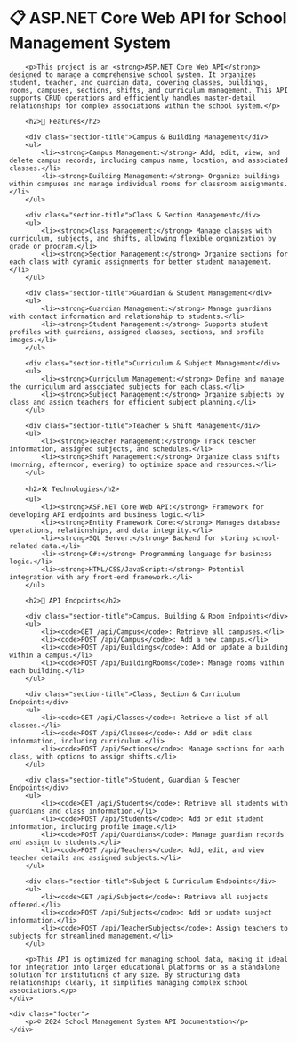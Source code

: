 <h1>📋 ASP.NET Core Web API for School Management System</h1>

        <p>This project is an <strong>ASP.NET Core Web API</strong> designed to manage a comprehensive school system. It organizes student, teacher, and guardian data, covering classes, buildings, rooms, campuses, sections, shifts, and curriculum management. This API supports CRUD operations and efficiently handles master-detail relationships for complex associations within the school system.</p>

        <h2>🌟 Features</h2>
        
        <div class="section-title">Campus & Building Management</div>
        <ul>
            <li><strong>Campus Management:</strong> Add, edit, view, and delete campus records, including campus name, location, and associated classes.</li>
            <li><strong>Building Management:</strong> Organize buildings within campuses and manage individual rooms for classroom assignments.</li>
        </ul>

        <div class="section-title">Class & Section Management</div>
        <ul>
            <li><strong>Class Management:</strong> Manage classes with curriculum, subjects, and shifts, allowing flexible organization by grade or program.</li>
            <li><strong>Section Management:</strong> Organize sections for each class with dynamic assignments for better student management.</li>
        </ul>

        <div class="section-title">Guardian & Student Management</div>
        <ul>
            <li><strong>Guardian Management:</strong> Manage guardians with contact information and relationship to students.</li>
            <li><strong>Student Management:</strong> Supports student profiles with guardians, assigned classes, sections, and profile images.</li>
        </ul>

        <div class="section-title">Curriculum & Subject Management</div>
        <ul>
            <li><strong>Curriculum Management:</strong> Define and manage the curriculum and associated subjects for each class.</li>
            <li><strong>Subject Management:</strong> Organize subjects by class and assign teachers for efficient subject planning.</li>
        </ul>

        <div class="section-title">Teacher & Shift Management</div>
        <ul>
            <li><strong>Teacher Management:</strong> Track teacher information, assigned subjects, and schedules.</li>
            <li><strong>Shift Management:</strong> Organize class shifts (morning, afternoon, evening) to optimize space and resources.</li>
        </ul>

        <h2>🛠 Technologies</h2>
        <ul>
            <li><strong>ASP.NET Core Web API:</strong> Framework for developing API endpoints and business logic.</li>
            <li><strong>Entity Framework Core:</strong> Manages database operations, relationships, and data integrity.</li>
            <li><strong>SQL Server:</strong> Backend for storing school-related data.</li>
            <li><strong>C#:</strong> Programming language for business logic.</li>
            <li><strong>HTML/CSS/JavaScript:</strong> Potential integration with any front-end framework.</li>
        </ul>

        <h2>🚀 API Endpoints</h2>
        
        <div class="section-title">Campus, Building & Room Endpoints</div>
        <ul>
            <li><code>GET /api/Campus</code>: Retrieve all campuses.</li>
            <li><code>POST /api/Campus</code>: Add a new campus.</li>
            <li><code>POST /api/Buildings</code>: Add or update a building within a campus.</li>
            <li><code>POST /api/BuildingRooms</code>: Manage rooms within each building.</li>
        </ul>

        <div class="section-title">Class, Section & Curriculum Endpoints</div>
        <ul>
            <li><code>GET /api/Classes</code>: Retrieve a list of all classes.</li>
            <li><code>POST /api/Classes</code>: Add or edit class information, including curriculum.</li>
            <li><code>POST /api/Sections</code>: Manage sections for each class, with options to assign shifts.</li>
        </ul>

        <div class="section-title">Student, Guardian & Teacher Endpoints</div>
        <ul>
            <li><code>GET /api/Students</code>: Retrieve all students with guardians and class information.</li>
            <li><code>POST /api/Students</code>: Add or edit student information, including profile image.</li>
            <li><code>POST /api/Guardians</code>: Manage guardian records and assign to students.</li>
            <li><code>POST /api/Teachers</code>: Add, edit, and view teacher details and assigned subjects.</li>
        </ul>

        <div class="section-title">Subject & Curriculum Endpoints</div>
        <ul>
            <li><code>GET /api/Subjects</code>: Retrieve all subjects offered.</li>
            <li><code>POST /api/Subjects</code>: Add or update subject information.</li>
            <li><code>POST /api/TeacherSubjects</code>: Assign teachers to subjects for streamlined management.</li>
        </ul>

        <p>This API is optimized for managing school data, making it ideal for integration into larger educational platforms or as a standalone solution for institutions of any size. By structuring data relationships clearly, it simplifies managing complex school associations.</p>
    </div>

    <div class="footer">
        <p>© 2024 School Management System API Documentation</p>
    </div>

